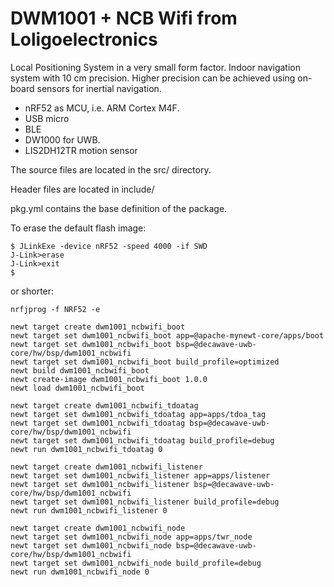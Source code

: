 # DWM1001 + NCB Wifi from Loligoelectronics

Local Positioning System in a very small form factor. Indoor navigation system with 10 cm precision.
Higher precision can be achieved using on-board sensors for inertial navigation. 

- nRF52 as MCU, i.e. ARM Cortex M4F.
- USB micro
- BLE
- DW1000 for UWB.
- LIS2DH12TR motion sensor


The source files are located in the src/ directory.

Header files are located in include/ 

pkg.yml contains the base definition of the package.

To erase the default flash image:

```
$ JLinkExe -device nRF52 -speed 4000 -if SWD
J-Link>erase
J-Link>exit
$ 
```

or shorter:

```
nrfjprog -f NRF52 -e
```

```
newt target create dwm1001_ncbwifi_boot
newt target set dwm1001_ncbwifi_boot app=@apache-mynewt-core/apps/boot
newt target set dwm1001_ncbwifi_boot bsp=@decawave-uwb-core/hw/bsp/dwm1001_ncbwifi
newt target set dwm1001_ncbwifi_boot build_profile=optimized
newt build dwm1001_ncbwifi_boot
newt create-image dwm1001_ncbwifi_boot 1.0.0
newt load dwm1001_ncbwifi_boot
```


```
newt target create dwm1001_ncbwifi_tdoatag
newt target set dwm1001_ncbwifi_tdoatag app=apps/tdoa_tag
newt target set dwm1001_ncbwifi_tdoatag bsp=@decawave-uwb-core/hw/bsp/dwm1001_ncbwifi
newt target set dwm1001_ncbwifi_tdoatag build_profile=debug
newt run dwm1001_ncbwifi_tdoatag 0
```

```
newt target create dwm1001_ncbwifi_listener
newt target set dwm1001_ncbwifi_listener app=apps/listener
newt target set dwm1001_ncbwifi_listener bsp=@decawave-uwb-core/hw/bsp/dwm1001_ncbwifi
newt target set dwm1001_ncbwifi_listener build_profile=debug
newt run dwm1001_ncbwifi_listener 0
```


```
newt target create dwm1001_ncbwifi_node
newt target set dwm1001_ncbwifi_node app=apps/twr_node
newt target set dwm1001_ncbwifi_node bsp=@decawave-uwb-core/hw/bsp/dwm1001_ncbwifi
newt target set dwm1001_ncbwifi_node build_profile=debug
newt run dwm1001_ncbwifi_node 0
```
